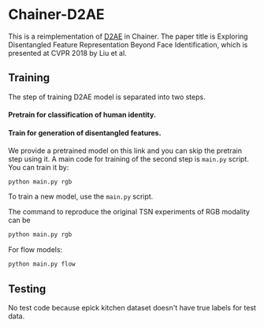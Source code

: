 # Chainer-D2AE

This is a reimplementation of [D2AE](https://arxiv.org/abs/1804.03487) in Chainer.
The paper title is Exploring Disentangled Feature Representation Beyond Face Identification, which is presented at CVPR 2018 by Liu et al.

## Training
The step of training D2AE model is separated into two steps.
#### Pretrain for classification of human identity.
#### Train for generation of disentangled features.
We provide a pretrained model on this link and you can skip the pretrain step using it.
A main code for training of the second step is `main.py` script.
You can train it by:
```bash
python main.py rgb 
```

To train a new model, use the `main.py` script.

The command to reproduce the original TSN experiments of RGB modality can be 

```bash
python main.py rgb 
```

For flow models:

```bash
python main.py flow 
```


## Testing

No test code because epick kitchen dataset doesn't have true labels for test data.
